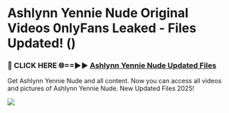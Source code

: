 # Ashlynn Yennie Nude Original Videos 0nlyFans Leaked - Files Updated! ()

<h3>🔴 CLICK HERE 🌐==►► <a href="https://tinyurl.com/2p9ay9w9" rel="nofollow">Ashlynn Yennie Nude Updated Files</a></h3>

Get Ashlynn Yennie Nude and all content. Now you can access all videos and pictures of Ashlynn Yennie Nude. New Updated Files 2025!

[![](https://i.imgur.com/KQgVmj3.gif)](https://tinyurl.com/2p9ay9w9)
